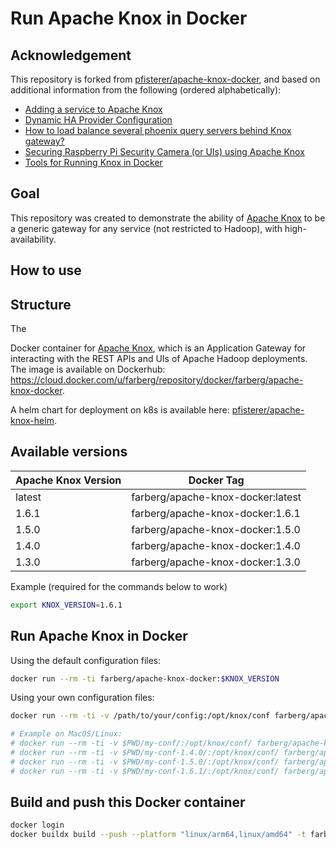 # Run Apache Knox in Docker

## Acknowledgement
This repository is forked from [pfisterer/apache-knox-docker](https://github.com/pfisterer/apache-knox-docker), and based on additional information from the following (ordered alphabetically):
* [Adding a service to Apache Knox](https://cwiki.apache.org/confluence/display/KNOX/2015/12/17/Adding+a+service+to+Apache+Knox)
* [Dynamic HA Provider Configuration](https://cwiki.apache.org/confluence/display/KNOX/Dynamic+HA+Provider+Configuration)
* [How to load balance several phoenix query servers behind Knox gateway?](https://stackoverflow.com/questions/56600584/how-to-load-balance-several-phoenix-query-servers-behind-knox-gateway)
* [Securing Raspberry Pi Security Camera (or UIs) using Apache Knox](https://webcache.googleusercontent.com/search?q=cache:bryL69c-mlYJ:https://www.srmore.io/posts/securing_raspberry_pi_security_camera/&hl=en&gl=il)
* [Tools for Running Knox in Docker](https://pzampino.github.io/2018/10/25/docker-tools-for-knox.html)

## Goal
This repository was created to demonstrate the ability of [Apache Knox](https://knox.apache.org/https://knox.apache.org/) to be a generic gateway for any service (not restricted to Hadoop), with high-availability.

## How to use


## Structure
The 





Docker container for [Apache Knox](https://knox.apache.org/), which is an Application Gateway for interacting with the REST APIs and UIs of Apache Hadoop deployments. The image is available on Dockerhub: <https://cloud.docker.com/u/farberg/repository/docker/farberg/apache-knox-docker>.

A helm chart for deployment on k8s is available here: [pfisterer/apache-knox-helm](https://github.com/pfisterer/apache-knox-helm).

## Available versions

| Apache Knox Version | Docker Tag                        |
| ------------------- | --------------------------------- |
| latest              | farberg/apache-knox-docker:latest |
| 1.6.1               | farberg/apache-knox-docker:1.6.1  |
| 1.5.0               | farberg/apache-knox-docker:1.5.0  |
| 1.4.0               | farberg/apache-knox-docker:1.4.0  |
| 1.3.0               | farberg/apache-knox-docker:1.3.0  |

Example (required for the commands below to work)

```bash
export KNOX_VERSION=1.6.1
```

## Run Apache Knox in Docker

Using the default configuration files:

```bash
docker run --rm -ti farberg/apache-knox-docker:$KNOX_VERSION
```
Using your own configuration files:

```bash
docker run --rm -ti -v /path/to/your/config:/opt/knox/conf farberg/apache-knox-docker:$KNOX_VERSION

# Example on MacOS/Linux: 
# docker run --rm -ti -v $PWD/my-conf/:/opt/knox/conf/ farberg/apache-knox-docker:$KNOX_VERSION
# docker run --rm -ti -v $PWD/my-conf-1.4.0/:/opt/knox/conf/ farberg/apache-knox-docker:$KNOX_VERSION
# docker run --rm -ti -v $PWD/my-conf-1.5.0/:/opt/knox/conf/ farberg/apache-knox-docker:$KNOX_VERSION
# docker run --rm -ti -v $PWD/my-conf-1.6.1/:/opt/knox/conf/ farberg/apache-knox-docker:$KNOX_VERSION
```

## Build and push this Docker container

```bash
docker login
docker buildx build --push --platform "linux/arm64,linux/amd64" -t farberg/apache-knox-docker:latest -t farberg/apache-knox-docker:$KNOX_VERSION .
```
